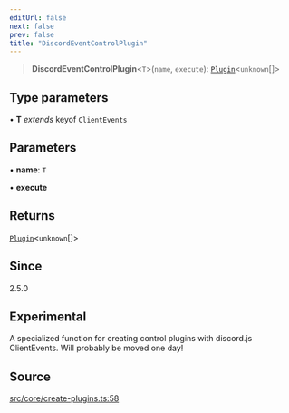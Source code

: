 ```yaml
---
editUrl: false
next: false
prev: false
title: "DiscordEventControlPlugin"
---
```


> **DiscordEventControlPlugin**\<`T`\>(`name`, `execute`): [`Plugin`](/v3/api/interfaces/plugin/)\<`unknown`[]\>

## Type parameters

• **T** *extends* keyof `ClientEvents`

## Parameters

• **name**: `T`

• **execute**

## Returns

[`Plugin`](/v3/api/interfaces/plugin/)\<`unknown`[]\>

## Since

2.5.0

## Experimental

A specialized function for creating control plugins with discord.js ClientEvents.
Will probably be moved one day!

## Source

[src/core/create-plugins.ts:58](https://github.com/sern-handler/handler/blob/a19edaf8838dcf088d3947f4a6aa6213d8f5bb9e/src/core/create-plugins.ts#L58)
